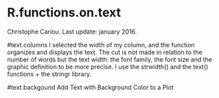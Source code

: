 # R.functions.on.text
Christophe Cariou.
Last update: january 2016.

#text.columns
I selected the width of my column, and the function organizes and displays the text. The cut is not made in relation to the number of words but the text width: the font family, the font size and the graphic definition to be more precise. I use the strwidth() and the text() functions + the stringr library.

#text.backgound
Add Text with Background Color to a Plot
